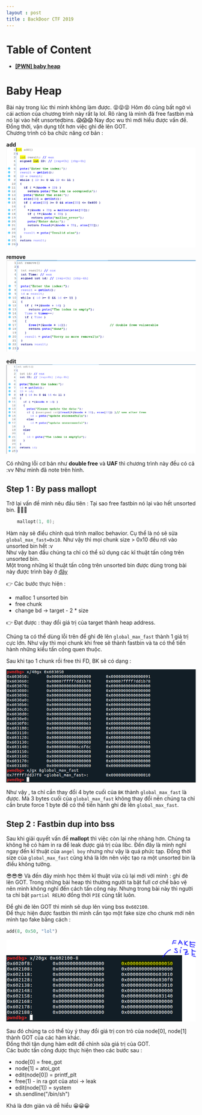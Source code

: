 ```yaml
---
layout : post
title : BackDoor CTF 2019 
---   
```


# Table of Content 
 - [**[PWN] baby heap**](#wu1)  

 


<a name="wu1">  
</a>   

# Baby Heap

Bài này trong lúc thi mình không làm được. 😝😝😝 Hôm đó cũng bất ngờ vì cái action của chương trình này rất lạ lol.  Rõ ràng là mình đã free fastbin mà nó lại vào hết unsortedbins. 😱😱😱 Nay đọc wu thì mới hiểu được vấn đề. Đồng thời, vận dụng tốt hơn việc ghi đè lên GOT.  
Chương trình có ba chức năng cơ bản :   

**add**  
![](/Pwnable/ctf/BackDoor/babyheap/hinh1.PNG)   


**remove**   
![](/Pwnable/ctf/BackDoor/babyheap/hinh2.PNG)    

**edit**   
![](/Pwnable/ctf/BackDoor/babyheap/hinh3.PNG)   

Có những lỗi cơ bản như **double free** và **UAF** thì chương trình này đều có cả :vv Như mình đã note trên hình.    

## Step 1 : By pass mallopt   
Trở lại vấn đề mình nêu đầu tiên : Tại sao free fastbin nó lại vào hết unsorted bin. 😬😬😬   

```c
    mallopt(1, 0);  
```  
Hàm này sẽ điểu chỉnh quá trình malloc behavior. Cụ thể là nó sẽ sửa ```global_max_fast=0x10```. Như vậy thì mọi chunk size > 0x10 đều rơi vào unsorted bin hết :v  
Như vậy ban đầu chúng ta chỉ có thể sử dụng các kĩ thuật tấn công trên unsorted bin.   
Một trong những kĩ thuật tấn công trên unsorted bin được dùng trong bài này được trình bày ở [đây](https://github.com/shellphish/how2heap/blob/master/glibc_2.26/unsorted_bin_attack.c)   

👉 Các bước thực hiện : 
  - malloc 1 unsorted bin 
  - free chunk 
  - change bd -> target - 2 * size 

👉 Đạt được : thay đổi giá trị của target thành heap address.   

Chúng ta có thể dùng lỗi trên để ghi đè lên ```global_max_fast``` thành 1 giá trị cực lớn. Như vậy thì mọi chunk khi free sẽ thành fastbin và ta có thể tiến hành những kiểu tấn công quen thuộc.   

Sau khi tạo 1 chunk rồi free thì FD, BK sẽ có dạng :    

![](/Pwnable/ctf/BackDoor/babyheap/hinh5.PNG)    

Như vậy , ta chỉ cần thay đổi 4 byte cuối của ```BK``` thành ```global_max_fast``` là được. Mà 3 bytes cuối của ```global_max_fast``` không thay đổi nên chúng ta chỉ cần brute force 1 byte để có thể tiến hành ghi đè lên ```global_max_fast```.  

## Step 2 : Fastbin dup into bss   
Sau khi giải quyết vấn đề **mallopt** thì việc còn lại nhẹ nhàng hơn.  Chúng ta không hề có hàm in ra để leak được giá trị của libc. Đến đây là mình nghĩ ngay đến kĩ thuật của ```angel boy``` nhưng như vậy là quá phức tạp. Đồng thời size của ```global_max_fast``` cũng khá là lớn nên việc tạo ra một unsorted bin là điều không tưởng.   

😎😎😎 Và đến đây mình học thêm kĩ thuật vừa cũ lại mới với mình : ghi đè lên GOT. Trong những bài heap thì thường người ta bật full cơ chế bảo vệ nên mình không nghĩ đến cách tấn công này. Nhưng trong bài này thì người ta chỉ bật ```partial RELRO``` đồng thời ```PIE``` cũng tắt luôn.    

Để ghi đè lên GOT thì mình sẽ dup lên vùng bss ```0x602100```.   
Để thực hiện được fastbin thì mình cần tạo một fake size cho chunk mới nên mình tạo fake bằng cách :  

```python
add(8, 0x50, "lol") 
```  

![](/Pwnable/ctf/BackDoor/babyheap/hinh4.PNG)  

Sau đó chúng ta có thể tùy ý thay đổi giá trị con trỏ của node[0], node[1] thành GOT của các hàm khác.  
Đồng thời tận dụng hàm edit để chỉnh sửa giá trị của GOT.  
Các bước tấn công được thực hiện theo các bước sau :  
   - node[0] = free_got 
   - node[1] = atoi_got 
   - edit(node[0]) = printf_plt 
   - free(1)  - in ra got của atoi -> leak 
   - edit(node[1]) = system 
   - sh.sendline("/bin/sh") 

Khá là đơn giản và dễ hiểu 😀😀😀    





